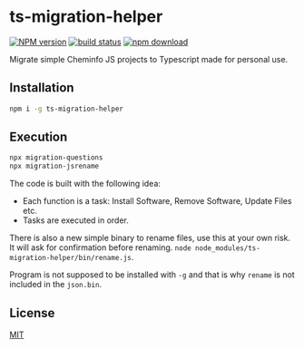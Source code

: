 # ts-migration-helper

[![NPM version][npm-image]][npm-url]
[![build status][ci-image]][ci-url]
[![npm download][download-image]][download-url]

Migrate simple Cheminfo JS projects to Typescript made for personal use.

## Installation

```bash
npm i -g ts-migration-helper
```

## Execution

```bash
npx migration-questions
npx migration-jsrename
```

The code is built with the following idea:

- Each function is a task: Install Software, Remove Software, Update Files etc.
- Tasks are executed in order.

There is also a new simple binary to rename files, use this at your own risk. 
It will ask for confirmation before renaming. `node node_modules/ts-migration-helper/bin/rename.js`.

Program is not supposed to be installed with `-g` and that is why `rename` is not included in the `json.bin`.


## License

[MIT](./LICENSE)

[npm-image]: https://img.shields.io/npm/v/ts-migration-helper.svg
[npm-url]: https://www.npmjs.com/package/ts-migration-helper
[ci-image]: https://github.com/santimirandarp/ts-migration-helper/workflows/Node.js%20CI/badge.svg?branch=main
[ci-url]: https://github.com/santimirandarp/ts-migration-helper/actions?query=workflow%3A%22Node.js+CI%22
[download-image]: https://img.shields.io/npm/dm/ts-migration-helper.svg
[download-url]: https://www.npmjs.com/package/ts-migration-helper
